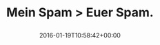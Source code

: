 ---
retweeted: false
source: <a href="http://corebird.baedert.org" rel="nofollow">Corebird</a>
entities:
  user_mentions: []
  urls: []
  symbols: []
  media:
  - expanded_url: https://twitter.com/bascht/status/689401593402232832/photo/1
    indices:
    - '26'
    - '49'
    url: https://t.co/BrFcl9pr5J
    media_url: http://pbs.twimg.com/media/CZE_GEvUgAEFahw.png
    id_str: '689401591548379137'
    id: '689401591548379137'
    media_url_https: https://pbs.twimg.com/media/CZE_GEvUgAEFahw.png
    sizes:
      medium:
        w: '978'
        h: '37'
        resize: fit
      small:
        w: '680'
        h: '26'
        resize: fit
      large:
        w: '978'
        h: '37'
        resize: fit
      thumb:
        w: '37'
        h: '37'
        resize: crop
    type: photo
    display_url: pic.twitter.com/BrFcl9pr5J
  hashtags: []
display_text_range:
- '0'
- '49'
favorite_count: '0'
id_str: '689401593402232832'
truncated: false
retweet_count: '0'
id: '689401593402232832'
possibly_sensitive: false
created_at: Tue Jan 19 10:58:42 +0000 2016
favorited: false
full_text: Mein Spam &gt; Euer Spam.
lang: de
extended_entities:
  media:
  - expanded_url: https://twitter.com/bascht/status/689401593402232832/photo/1
    indices:
    - '26'
    - '49'
    url: https://t.co/BrFcl9pr5J
    media_url: http://pbs.twimg.com/media/CZE_GEvUgAEFahw.png
    id_str: '689401591548379137'
    id: '689401591548379137'
    media_url_https: https://pbs.twimg.com/media/CZE_GEvUgAEFahw.png
    sizes:
      medium:
        w: '978'
        h: '37'
        resize: fit
      small:
        w: '680'
        h: '26'
        resize: fit
      large:
        w: '978'
        h: '37'
        resize: fit
      thumb:
        w: '37'
        h: '37'
        resize: crop
    type: photo
    display_url: pic.twitter.com/BrFcl9pr5J
tags:
- pesos/twitter
date: '2016-01-19T10:58:42+00:00'
src: https://twitter.com/bascht/status/689401593402232832
original_url: https://twitter.com/bascht/status/689401593402232832
type: twitter_tweet
media_url: https://img.bascht.com/twitter/pbs.twimg.com/media/CZE_GEvUgAEFahw.png
text: Mein Spam &gt; Euer Spam.
title: 'Mein Spam &gt; Euer Spam.

  '

---